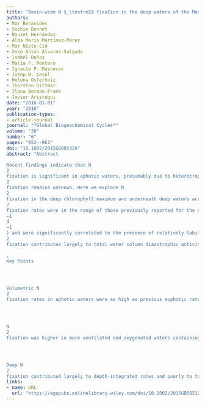 ```yaml
---
title: "Basin‐wide N $_\textrm2$ fixation in the deep waters of the Mediterranean Sea"
authors:
- Mar Benavides
- Sophie Bonnet
- Nauzet Hernández
- Alba María Martínez‐Pérez
- Mar Nieto‐Cid
- Xosé Antón Álvarez‐Salgado
- Isabel Baños
- María F. Montero
- Ignacio P. Mazuecos
- Josep M. Gasol
- Helena Osterholz
- Thorsten Dittmar
- Ilana Berman‐Frank
- Javier Arístegui
date: "2016-01-01"
year: "2016"
publication-types:
- article-journal
journal: "*Global Biogeochemical Cycles*"
volume: "30"
number: "6"
pages: "952--961"
doi: "10.1002/2015GB005326"
abstract: "Abstract

Recent findings indicate that N
2
fixation is significant in aphotic waters, presumably due to heterotrophic diazotrophs depending on organic matter for their nutrition. However, the relationship between organic matter and heterotrophic N
2
fixation remains unknown. Here we explore N
2
fixation in the deep chlorophyll maximum and underneath deep waters across the whole Mediterranean Sea and relate it to organic matter composition, characterized by optical and molecular methods. Our N
2
fixation rates were in the range of those previously reported for the euphotic zone of the Mediterranean Sea (up to 0.43 nmol N L
−1
d
−1
) and were significantly correlated to the presence of relatively labile organic matter with fluorescence and molecular formula properties representative for peptides and unsaturated aliphatics and associated with the presence of more oxygenated ventilated water masses. Finally, and despite that the aphotic N
2
fixation contributes largely to total water column diazotrophic activity (\textgreater50%), its contribution to overall nitrogen inputs to the basin is negligible (\textless0.5%).

, 
Key Points




Volumetric N
2
fixation rates in aphotic waters were as high as previous euphotic rates




N
2
fixation was higher in more ventilated and oxygenated waters containing fresher organic matter




Deep N
2
fixation contributed largely to depth‐integrated rates and poorly to total nitrogen inputs"
links:
- name: URL
  url: "https://agupubs.onlinelibrary.wiley.com/doi/10.1002/2015GB005326"
---
```

